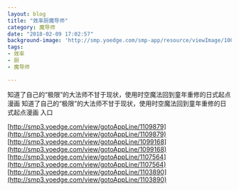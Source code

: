 ```yaml
---
layout: blog
title: "效率厨魔导师"
category: 魔导师
date: "2018-02-09 17:02:57"
background-image: 'http://smp.yoedge.com/smp-app/resource/viewImage/1000834appline.png'
tags:
- 效率
- 厨
- 魔导师

---
```

知道了自己的“极限”的大法师不甘于现状，使用时空魔法回到童年重修的日式起点漫画
知道了自己的“极限”的大法师不甘于现状，使用时空魔法回到童年重修的日式起点漫画
入口

[http://smp3.yoedge.com/view/gotoAppLine/1109879](http://smp3.yoedge.com/view/gotoAppLine/1109879)
[http://smp3.yoedge.com/view/gotoAppLine/1099168](http://smp3.yoedge.com/view/gotoAppLine/1099168)
[http://smp3.yoedge.com/view/gotoAppLine/1107564](http://smp3.yoedge.com/view/gotoAppLine/1107564)
[http://smp3.yoedge.com/view/gotoAppLine/1103890](http://smp3.yoedge.com/view/gotoAppLine/1103890)

        
